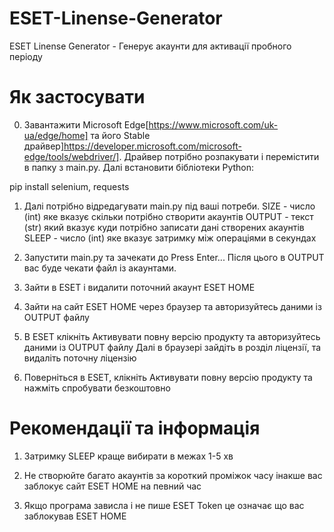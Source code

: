 # ESET-Linense-Generator
ESET Linense Generator - Генерує акаунти для активації пробного періоду

# Як застосувати

0. Завантажити Microsoft Edge[https://www.microsoft.com/uk-ua/edge/home] та його Stable драйвер]https://developer.microsoft.com/microsoft-edge/tools/webdriver/]. Драйвер потрібно розпакувати і перемістити в папку з main.py. Далі встановити бібліотеки Python:

pip install selenium, requests

1. Далі потрібно відредагувати main.py під ваші потреби.
SIZE - число (int) яке вказує скільки потрібно створити акаунтів
OUTPUT - текст (str) який вказує куди потрібно записати дані створених акаунтів
SLEEP - число (int) яке вказує затримку між операціями в секундах

2. Запустити main.py та зачекати до Press Enter...
Після цього в OUTPUT вас буде чекати файл із акаунтами.

3. Зайти в ESET і видалити поточний акаунт ESET HOME

4. Зайти на сайт ESET HOME через браузер та авторизуйтесь даними із OUTPUT файлу

5. В ESET клікніть Активувати повну версію продукту та авторизуйтесь даними із OUTPUT файлу
Далі в браузері зайдіть в розділ ліцензії, та видаліть поточну ліцензію

6. Поверніться в ESET, клікніть Активувати повну версію продукту та нажміть спробувати безкоштовно

# Рекомендації та інформація

1. Затримку SLEEP краще вибирати в межах 1-5 хв

2. Не створюйте багато акаунтів за короткий проміжок часу інакше вас заблокує сайт ESET HOME на певний час

3. Якщо програма зависла і не пише ESET Token це означає що вас заблокував ESET HOME
